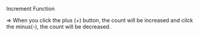 Increment Function

=> When you click the plus (+) button, the count will be increased and cilck the minus(-), the count will be decreased.
